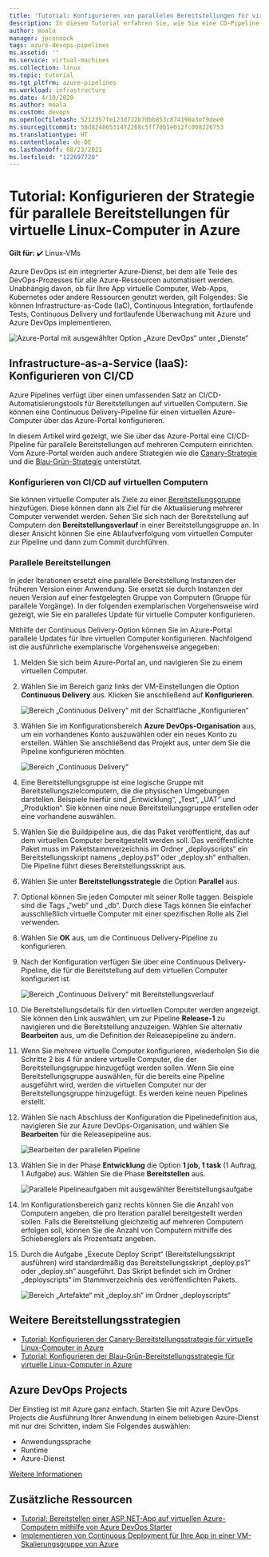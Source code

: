 ```yaml
---
title: 'Tutorial: Konfigurieren von parallelen Bereitstellungen für virtuelle Linux-Computer in Azure'
description: In diesem Tutorial erfahren Sie, wie Sie eine CD-Pipeline (Continuous Deployment) einrichten. Diese Pipeline aktualisiert inkrementell eine Gruppe von virtuellen Azure-Linux-Computern mithilfe der Strategie für die parallele Bereitstellung.
author: moala
manager: jpconnock
tags: azure-devops-pipelines
ms.assetid: ''
ms.service: virtual-machines
ms.collection: linux
ms.topic: tutorial
ms.tgt_pltfrm: azure-pipelines
ms.workload: infrastructure
ms.date: 4/10/2020
ms.author: moala
ms.custom: devops
ms.openlocfilehash: 5212357fe123d722b7dbb853c874190a3ef9dee0
ms.sourcegitcommit: 58d82486531472268c5ff70b1e012fc008226753
ms.translationtype: HT
ms.contentlocale: de-DE
ms.lasthandoff: 08/23/2021
ms.locfileid: "122697720"
---
```

# <a name="tutorial---configure-the-rolling-deployment-strategy-for-azure-linux-virtual-machines"></a>Tutorial: Konfigurieren der Strategie für parallele Bereitstellungen für virtuelle Linux-Computer in Azure

**Gilt für:** :heavy_check_mark: Linux-VMs

Azure DevOps ist ein integrierter Azure-Dienst, bei dem alle Teile des DevOps-Prozesses für alle Azure-Ressourcen automatisiert werden. Unabhängig davon, ob für Ihre App virtuelle Computer, Web-Apps, Kubernetes oder andere Ressourcen genutzt werden, gilt Folgendes: Sie können Infrastructure-as-Code (IaC), Continuous Integration, fortlaufende Tests, Continuous Delivery und fortlaufende Überwachung mit Azure und Azure DevOps implementieren.

![Azure-Portal mit ausgewählter Option „Azure DevOps“ unter „Dienste“](media/tutorial-devops-azure-pipelines-classic/azdevops-view.png)

## <a name="infrastructure-as-a-service-iaas---configure-cicd"></a>Infrastructure-as-a-Service (IaaS): Konfigurieren von CI/CD

Azure Pipelines verfügt über einen umfassenden Satz an CI/CD-Automatisierungstools für Bereitstellungen auf virtuellen Computern. Sie können eine Continuous Delivery-Pipeline für einen virtuellen Azure-Computer über das Azure-Portal konfigurieren.

In diesem Artikel wird gezeigt, wie Sie über das Azure-Portal eine CI/CD-Pipeline für parallele Bereitstellungen auf mehreren Computern einrichten. Vom Azure-Portal werden auch andere Strategien wie die [Canary-Strategie](./tutorial-azure-devops-canary-strategy.md) und die [Blau-Grün-Strategie](./tutorial-azure-devops-blue-green-strategy.md) unterstützt.

### <a name="configure-cicd-on-virtual-machines"></a>Konfigurieren von CI/CD auf virtuellen Computern

Sie können virtuelle Computer als Ziele zu einer [Bereitstellungsgruppe](/azure/devops/pipelines/release/deployment-groups) hinzufügen. Diese können dann als Ziel für die Aktualisierung mehrerer Computer verwendet werden. Sehen Sie sich nach der Bereitstellung auf Computern den **Bereitstellungsverlauf** in einer Bereitstellungsgruppe an. In dieser Ansicht können Sie eine Ablaufverfolgung vom virtuellen Computer zur Pipeline und dann zum Commit durchführen.

### <a name="rolling-deployments"></a>Parallele Bereitstellungen

In jeder Iterationen ersetzt eine parallele Bereitstellung Instanzen der früheren Version einer Anwendung. Sie ersetzt sie durch Instanzen der neuen Version auf einer festgelegten Gruppe von Computern (Gruppe für parallele Vorgänge). In der folgenden exemplarischen Vorgehensweise wird gezeigt, wie Sie ein paralleles Update für virtuelle Computer konfigurieren.

Mithilfe der Continuous Delivery-Option können Sie im Azure-Portal parallele Updates für Ihre virtuellen Computer konfigurieren. Nachfolgend ist die ausführliche exemplarische Vorgehensweise angegeben:

1. Melden Sie sich beim Azure-Portal an, und navigieren Sie zu einem virtuellen Computer.
1. Wählen Sie im Bereich ganz links der VM-Einstellungen die Option **Continuous Delivery** aus. Klicken Sie anschließend auf **Konfigurieren**.

   ![Bereich „Continuous Delivery“ mit der Schaltfläche „Konfigurieren“](media/tutorial-devops-azure-pipelines-classic/azure-devops-configure.png)

1. Wählen Sie im Konfigurationsbereich **Azure DevOps-Organisation** aus, um ein vorhandenes Konto auszuwählen oder ein neues Konto zu erstellen. Wählen Sie anschließend das Projekt aus, unter dem Sie die Pipeline konfigurieren möchten.  

   ![Bereich „Continuous Delivery“](media/tutorial-devops-azure-pipelines-classic/azure-devops-rolling.png)

1. Eine Bereitstellungsgruppe ist eine logische Gruppe mit Bereitstellungszielcomputern, die die physischen Umgebungen darstellen. Beispiele hierfür sind „Entwicklung“, „Test“, „UAT“ und „Produktion“. Sie können eine neue Bereitstellungsgruppe erstellen oder eine vorhandene auswählen.
1. Wählen Sie die Buildpipeline aus, die das Paket veröffentlicht, das auf dem virtuellen Computer bereitgestellt werden soll. Das veröffentlichte Paket muss im Paketstammverzeichnis im Ordner „deployscripts“ ein Bereitstellungsskript namens „deploy.ps1“ oder „deploy.sh“ enthalten. Die Pipeline führt dieses Bereitstellungsskript aus.
1. Wählen Sie unter **Bereitstellungsstrategie** die Option **Parallel** aus.
1. Optional können Sie jeden Computer mit seiner Rolle taggen. Beispiele sind die Tags „“web“ und „db“. Durch diese Tags können Sie einfacher ausschließlich virtuelle Computer mit einer spezifischen Rolle als Ziel verwenden.
1. Wählen Sie **OK** aus, um die Continuous Delivery-Pipeline zu konfigurieren.
1. Nach der Konfiguration verfügen Sie über eine Continuous Delivery-Pipeline, die für die Bereitstellung auf dem virtuellen Computer konfiguriert ist.  

   ![Bereich „Continuous Delivery“ mit Bereitstellungsverlauf](media/tutorial-devops-azure-pipelines-classic/azure-devops-deployment-history.png)

1. Die Bereitstellungsdetails für den virtuellen Computer werden angezeigt. Sie können den Link auswählen, um zur Pipeline **Release-1** zu navigieren und die Bereitstellung anzuzeigen. Wählen Sie alternativ **Bearbeiten** aus, um die Definition der Releasepipeline zu ändern.

1. Wenn Sie mehrere virtuelle Computer konfigurieren, wiederholen Sie die Schritte 2 bis 4 für andere virtuelle Computer, die der Bereitstellungsgruppe hinzugefügt werden sollen. Wenn Sie eine Bereitstellungsgruppe auswählen, für die bereits eine Pipeline ausgeführt wird, werden die virtuellen Computer nur der Bereitstellungsgruppe hinzugefügt. Es werden keine neuen Pipelines erstellt.
1. Wählen Sie nach Abschluss der Konfiguration die Pipelinedefinition aus, navigieren Sie zur Azure DevOps-Organisation, und wählen Sie **Bearbeiten** für die Releasepipeline aus.

   ![Bearbeiten der parallelen Pipeline](media/tutorial-devops-azure-pipelines-classic/azure-devops-rolling-pipeline.png)

1. Wählen Sie in der Phase **Entwicklung** die Option **1 job, 1 task** (1 Auftrag, 1 Aufgabe) aus. Wählen Sie die Phase **Bereitstellen** aus.

   ![Parallele Pipelineaufgaben mit ausgewählter Bereitstellungsaufgabe](media/tutorial-devops-azure-pipelines-classic/azure-devops-rolling-pipeline-tasks.png)

1. Im Konfigurationsbereich ganz rechts können Sie die Anzahl von Computern angeben, die pro Iteration parallel bereitgestellt werden sollen. Falls die Bereitstellung gleichzeitig auf mehreren Computern erfolgen soll, können Sie die Anzahl von Computern mithilfe des Schiebereglers als Prozentsatz angeben.  

1. Durch die Aufgabe „Execute Deploy Script“ (Bereitstellungsskript ausführen) wird standardmäßig das Bereitstellungsskript „deploy.ps1“ oder „deploy.sh“ ausgeführt. Das Skript befindet sich im Ordner „deployscripts“ im Stammverzeichnis des veröffentlichten Pakets.

   ![Bereich „Artefakte“ mit „deploy.sh“ im Ordner „deployscripts“](media/tutorial-deployment-strategy/package.png)

## <a name="other-deployment-strategies"></a>Weitere Bereitstellungsstrategien

- [Tutorial: Konfigurieren der Canary-Bereitstellungsstrategie für virtuelle Linux-Computer in Azure](./tutorial-azure-devops-canary-strategy.md)
- [Tutorial: Konfigurieren der Blau-Grün-Bereitstellungsstrategie für virtuelle Linux-Computer in Azure](./tutorial-azure-devops-blue-green-strategy.md)

## <a name="azure-devops-projects"></a>Azure DevOps Projects

Der Einstieg ist mit Azure ganz einfach. Starten Sie mit Azure DevOps Projects die Ausführung Ihrer Anwendung in einem beliebigen Azure-Dienst mit nur drei Schritten, indem Sie Folgendes auswählen:

- Anwendungssprache
- Runtime
- Azure-Dienst
 
[Weitere Informationen](https://azure.microsoft.com/features/devops-projects/)
 
## <a name="additional-resources"></a>Zusätzliche Ressourcen

- [Tutorial: Bereitstellen einer ASP.NET-App auf virtuellen Azure-Computern mithilfe von Azure DevOps Starter](../../devops-project/azure-devops-project-vms.md)
- [Implementieren von Continuous Deployment für Ihre App in einer VM-Skalierungsgruppe von Azure](/azure/devops/pipelines/apps/cd/azure/deploy-azure-scaleset)